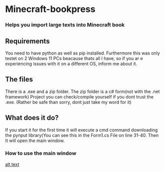 # Minecraft-bookpress
### Helps you import large texts into Minecraft book


## Requirements
You need to have python as well as pip installed. Furthermore this was only testet on 2 Windows 11 PCs beacause thats all I have, so if you ar e experiencing issues with it on a different OS, inform me about it.

## The files
There is a .exe and a zip folder. The zip folder is a c# form(not with the .net framework) Project you can check/compile yourself if you dont trust the .exe.
(Rather be safe than sorry, dont just take my word for it)

## What does it do? 
If you start it for the first time it will execute a cmd command downloading the pynput library(You can see this in the Form1.cs File on line 31-40.
Then It will open the main window.

### How to use the main window
[alt text](https://github.com/sudodepresion/Minecraft-bookpress/blob/main/on-start.png?raw=true)
